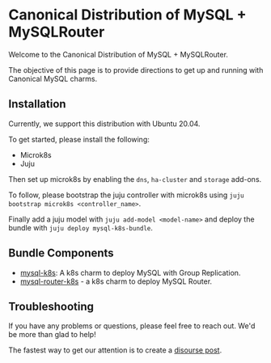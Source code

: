 # Canonical Distribution of MySQL + MySQLRouter

Welcome to the Canonical Distribution of MySQL + MySQLRouter.

The objective of this page is to provide directions to get up and running with Canonical MySQL charms.

## Installation

Currently, we support this distribution with Ubuntu 20.04.

To get started, please install the following:
- Microk8s
- Juju

Then set up microk8s by enabling the `dns`, `ha-cluster` and `storage` add-ons.

To follow, please bootstrap the juju controller with microk8s using `juju bootstrap microk8s <controller_name>`.

Finally add a juju model with `juju add-model <model-name>` and deploy the bundle with `juju deploy mysql-k8s-bundle`.

## Bundle Components
- [mysql-k8s](https://charmhub.io/mysql-k8s): A k8s charm to deploy MySQL with Group Replication.
- [mysql-router-k8s](https://charmhub.io/mysql-router-k8s) - a k8s charm to deploy MySQL Router.

## Troubleshooting

If you have any problems or questions, please feel free to reach out. We'd be more than glad to help!

The fastest way to get our attention is to create a [disourse post](https://discourse.charmhub.io/).
